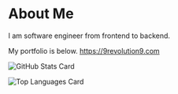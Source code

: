 # About Me
I am software engineer from frontend to backend.

My portfolio is below.
https://9revolution9.com

![GitHub Stats Card](https://github-readme-stats.vercel.app/api?username=glassonion1&theme=dracula)

![Top Languages Card](https://github-readme-stats.vercel.app/api/top-langs/?username=glassonion1&theme=dracula)
